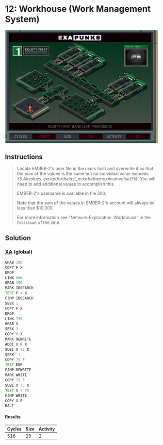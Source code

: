 # 12: Workhouse (Work Management System)

<div align="center"><img src="EXAPUNKS - Equity First Bank (4007, 34, 10, 2023-05-19-15-04-44).gif" /></div>

## Instructions
> Locate EMBER-2's user file in the *users* host and overwrite it so that the sum of the values is the same but no individual value exceeds $75. All values, except for the last, must be the maximum value ($75). You will need to add additional values to accomplish this.
> 
> EMBER-2's username is available in file 300.
> 
> Note that the sum of the values in EMBER-2's account will always be less than $10,000.
> 
> For more information see "Network Exploration: Workhouse" in the first issue of the zine.

## Solution

### [XA](XA.exa) (global)
```asm
GRAB 300
COPY F X
DROP
LINK 800
GRAB 199
MARK IDSEARCH
TEST F = X
FJMP IDSEARCH
SEEK 1
COPY F X
DROP
LINK 799
GRAB X
SEEK 2
COPY 0 X
MARK REWRITE
ADDI X F X
SUBI X 75 X
SEEK -1
COPY 75 F
TEST EOF
FJMP REWRITE
MARK WRITE
COPY 75 F
SUBI X 75 X
TEST X < 75
FJMP WRITE
COPY X F
HALT
```

#### Results
| Cycles | Size | Activity |
|--------|------|----------|
| 516    | 29   | 2        |
